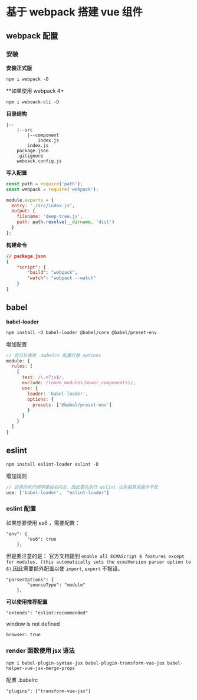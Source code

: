 # 基于 webpack 搭建 vue 组件

## webpack 配置

### 安装
**安装正式版**
```
npm i webpack -D
```
**如果使用 webpack 4+
```
npm i weboack-cli -D
```
**目录结构**
```
|--
    |--src
        |--component
            index.js
        index.js
    package.json
    .gitignore
    weboack.config.js
```
**写入配置**
```javascript
const path = require('path');
const webpack = require('webpack');

module.exports = {
  entry: './src/index.js',
  output: {
    filename: 'deep-tree.js',
    path: path.resolve(__dirname, 'dist')
  }
};
```
**构建命令**
```json
// package.json
{
    "script": {
        "build": "webpack",
        "watch": "webpack --watch"
    }
}
```
## babel
**babel-loader**
```
npm install -D babel-loader @babel/core @babel/preset-env
```
增加配置
```javascript
// 也可以使用 .babelrc 配置代替 options
module: {
  rules: [
    {
      test: /\.m?js$/,
      exclude: /(node_modules|bower_components)/,
      use: {
        loader: 'babel-loader',
        options: {
          presets: ['@babel/preset-env']
        }
      }
    }
  ]
}
```

## eslint
```
npm install eslint-loader eslint -D
```
增加规则
```javascript
// 这里的执行顺序是由右向左，因此要先执行 eslint 以免被其余插件干扰
use: ['babel-loader',  "eslint-loader"]
```

### eslint 配置
如果想要使用 es6 ，需要配置：
```
"env": {
        "es6": true
    },
```
但是要注意的是： 官方文档提到 `enable all ECMAScript 6 features except for modules, (this automatically sets the ecmaVersion parser option to 6)`,因此需要额外配置以使 `import`, `export` 不报错。
```
"parserOptions": {
        "sourceType": "module"
    },
```
**可以使用推荐配置**
```
"extends": "eslint:recommended"
```

window is not defined

```
browser: true
```

### render 函数使用 jsx 语法
```
npm i babel-plugin-syntax-jsx babel-plugin-transform-vue-jsx babel-helper-vue-jsx-merge-props
```
配置 .babelrc
```
"plugins": ["transform-vue-jsx"]
```